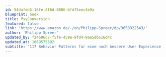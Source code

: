 ```yaml
---
id: 54dafdd5-16fe-4f6d-8886-bfdf5eec4e9a
blueprint: book
title: PsyConversion
featured: false
link: 'https://www.amazon.de/-/en/Philipp-Spreer/dp/3658322543/'
author: 'Philipp Spreer'
updated_by: f24606d7-f5fe-459a-9fd4-9ae5db616d4c
updated_at: 1669575392
subtitle: '117 Behavior Patterns für eine noch bessere User Experience und höhere Conversion-Rate im E-Commerce'
---
```

